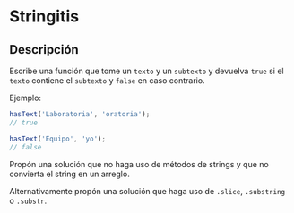 # Stringitis

## Descripción

Escribe una función que tome un `texto` y un `subtexto` y devuelva `true` si el
`texto` contiene el `subtexto` y `false` en caso contrario.

Ejemplo:

```js
hasText('Laboratoria', 'oratoria');
// true

hasText('Equipo', 'yo');
// false
```

Propón una solución que no haga uso de métodos de strings y que no convierta el
string en un arreglo.

Alternativamente propón una solución que haga uso de `.slice`, `.substring` o
`.substr`.
